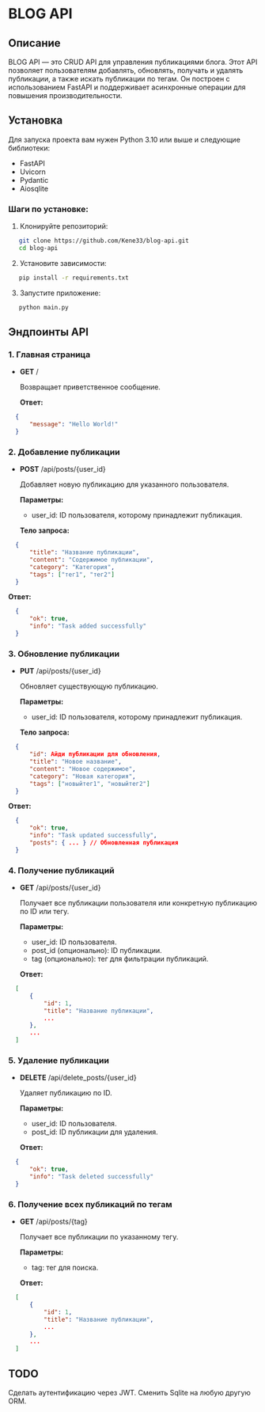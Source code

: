 # BLOG API

## Описание

BLOG API — это CRUD API для управления публикациями блога. Этот API позволяет пользователям добавлять, обновлять, получать и удалять публикации, а также искать публикации по тегам. Он построен с использованием FastAPI и поддерживает асинхронные операции для повышения производительности.

## Установка

Для запуска проекта вам нужен Python 3.10 или выше и следующие библиотеки:

- FastAPI
- Uvicorn
- Pydantic
- Aiosqlite

### Шаги по установке:

1. Клонируйте репозиторий:
   
```bash
   git clone https://github.com/Kene33/blog-api.git
   cd blog-api
```
   

2. Установите зависимости:

   
```bash
   pip install -r requirements.txt
```

3. Запустите приложение:

   
```bash
   python main.py
```

## Эндпоинты API

### 1. **Главная страница**

- **GET** /
  
  Возвращает приветственное сообщение.

  **Ответ:**
  
```json
  {
      "message": "Hello World!"
  }
```
  

### 2. **Добавление публикации**

- **POST** /api/posts/{user_id}
  
  Добавляет новую публикацию для указанного пользователя.

  **Параметры:**
  
  - user_id: ID пользователя, которому принадлежит публикация.
  
  **Тело запроса:**
  
```json
  {
      "title": "Название публикации",
      "content": "Содержимое публикации",
      "category": "Категория",
      "tags": ["тег1", "тег2"]
  }
```
  

  **Ответ:**
  
```json
  {
      "ok": true,
      "info": "Task added successfully"
  }
```
  

### 3. **Обновление публикации**

- **PUT** /api/posts/{user_id}
  
  Обновляет существующую публикацию.

  **Параметры:**
  
  - user_id: ID пользователя, которому принадлежит публикация.
  
  **Тело запроса:**
  
```json
  {
      "id": Айди публикации для обновления,
      "title": "Новое название",
      "content": "Новое содержимое",
      "category": "Новая категория",
      "tags": ["новыйтег1", "новыйтег2"]
  }
```
  

  **Ответ:**
  
```json
  {
      "ok": true,
      "info": "Task updated successfully",
      "posts": { ... } // Обновленная публикация
  }
```
  

### 4. **Получение публикаций**

- **GET** /api/posts/{user_id}
  
  Получает все публикации пользователя или конкретную публикацию по ID или тегу.

  **Параметры:**
  
  - user_id: ID пользователя.
  - post_id (опционально): ID публикации.
  - tag (опционально): тег для фильтрации публикаций.

  **Ответ:**
  
```json
  [
      {
          "id": 1,
          "title": "Название публикации",
          ...
      },
      ...
  ]
```
  

### 5. **Удаление публикации**

- **DELETE** /api/delete_posts/{user_id}
  
  Удаляет публикацию по ID.

  **Параметры:**
  
  - user_id: ID пользователя.
  - post_id: ID публикации для удаления.

  **Ответ:**
  
```json
  {
      "ok": true,
      "info": "Task deleted successfully"
  }
```
  

### 6. **Получение всех публикаций по тегам**

- **GET** /api/posts/{tag}
  
  Получает все публикации по указанному тегу.

  **Параметры:**
  
  - tag: тег для поиска.

  **Ответ:**
  
```json
  [
      {
          "id": 1,
          "title": "Название публикации",
          ...
      },
      ...
  ]
```

## TODO
Сделать аутентификацию через JWT.
Сменить Sqlite на любую другую ORM.
